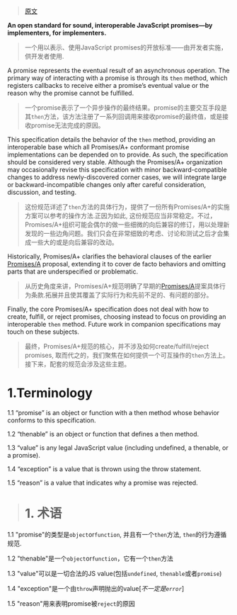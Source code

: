 > [原文](https://promisesaplus.com/)

**An open standard for sound, interoperable JavaScript promises—by implementers, for implementers.**
> 一个用以表示、使用JavaScript promises的开放标准——由开发者实施，供开发者使用.

A promise represents the eventual result of an asynchronous operation. The primary way of interacting with a promise is through its `then` method, which registers callbacks to receive either a promise’s eventual value or the reason why the promise cannot be fulfilled.
> 一个promise表示了一个异步操作的最终结果。promise的主要交互手段是其`then`方法，该方法注册了一系列回调用来接收promise的最终值，或是接收promise无法完成的原因。

This specification details the behavior of the `then` method, providing an interoperable base which all Promises/A+ conformant promise implementations can be depended on to provide. As such, the specification should be considered very stable. Although the Promises/A+ organization may occasionally revise this specification with minor backward-compatible changes to address newly-discovered corner cases, we will integrate large or backward-incompatible changes only after careful consideration, discussion, and testing.
> 这份规范详述了`then`方法的具体行为，提供了一份所有Promises/A+的实施方案可以参考的操作方法.正因为如此, 这份规范应当非常稳定。不过，Promises/A+组织可能会偶尔的做一些细微的向后兼容的修订，用以处理新发现的一些边角问题。我们只会在非常细致的考虑、讨论和测试之后才会集成一些大的或是向后兼容的改动。

Historically, Promises/A+ clarifies the behavioral clauses of the earlier [Promises/A](http://wiki.commonjs.org/wiki/Promises/A) proposal, extending it to cover de facto behaviors and omitting parts that are underspecified or problematic.
> 从历史角度来讲，Promises/A+规范明确了早期的[Promises/A](http://wiki.commonjs.org/wiki/Promises/A)提案具体行为条款.拓展并且使其覆盖了实际行为和先前不足的、有问题的部分。

Finally, the core Promises/A+ specification does not deal with how to create, fulfill, or reject promises, choosing instead to focus on providing an interoperable `then` method. Future work in companion specifications may touch on these subjects.
> 最终，Promises/A+规范的核心，并不涉及如何create/fulfill/reject promises, 取而代之的，我们聚焦在如何提供一个可互操作的`then`方法上。接下来，配套的规范会涉及这些主题。

# 1.Terminology
  1.1 “promise” is an object or function with a then method whose behavior conforms to this specification.

  1.2 “thenable” is an object or function that defines a then method.

  1.3 “value” is any legal JavaScript value (including undefined, a thenable, or a promise).

  1.4 “exception” is a value that is thrown using the throw statement.

  1.5 “reason” is a value that indicates why a promise was rejected.
> # 1. 术语
  1.1 "promise"的类型是`object`or`function`, 并且有一个`then`方法, `then`的行为遵循规范.

  1.2 "thenable"是一个`object`or`function`，它有一个`then`方法

  1.3 "value"可以是一切合法的JS value(包括`undefined`, `thenable`或者`promise`)

  1.4 "exception"是一个由`throw`声明抛出的value[*不一定是`error`*]

  1.5 "reason"用来表明promise被`reject`的原因
